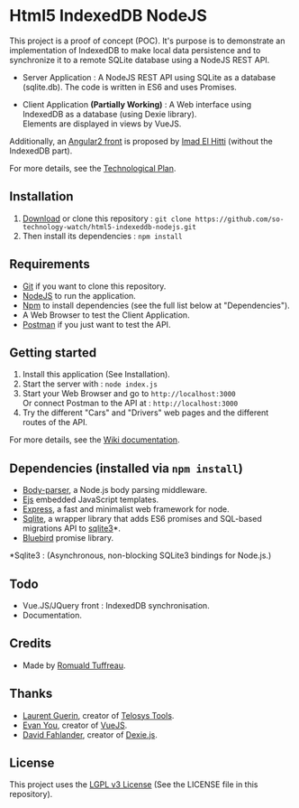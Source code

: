 # Html5 IndexedDB NodeJS

This project is a proof of concept (POC).
It's purpose is to demonstrate an implementation of IndexedDB to make local data persistence and to synchronize it to a remote SQLite database using a NodeJS REST API.

- Server Application : A NodeJS REST API using SQLite as a database (sqlite.db). The code is written in ES6 and uses Promises.

- Client Application __(Partially Working)__ : A Web interface using IndexedDB as a database (using Dexie library).  
Elements are displayed in views by VueJS.
  
Additionally, an [Angular2 front](https://github.com/so-technology-watch/angular2-demo) is proposed by [Imad El Hitti](https://github.com/imadhy) (without the IndexedDB part).

For more details, see the [Technological Plan](https://github.com/so-technology-watch/html5-indexeddb-nodejs/blob/master/public/ressources/TechPlan.pdf).

## Installation

1. [Download](https://github.com/so-technology-watch/html5-indexeddb-nodejs/releases) or clone this repository : `git clone https://github.com/so-technology-watch/html5-indexeddb-nodejs.git`  
2. Then install its dependencies : `npm install`

## Requirements

- [Git](https://git-scm.com/) if you want to clone this repository.
- [NodeJS](https://nodejs.org/en/) to run the application.
- [Npm](https://www.npmjs.com/) to install dependencies (see the full list below at "Dependencies").
- A Web Browser to test the Client Application.
- [Postman](https://www.getpostman.com/) if you just want to test the API.

## Getting started

1. Install this application (See Installation).
2. Start the server with : `node index.js`
3. Start your Web Browser and go to `http://localhost:3000`   
Or connect Postman to the API at : `http://localhost:3000`
4. Try the different "Cars" and "Drivers" web pages and the different routes of the API.
  
For more details, see the [Wiki documentation](https://github.com/so-technology-watch/html5-indexeddb-nodejs/wiki).

## Dependencies (installed via `npm install`)

- [Body-parser](https://www.npmjs.com/package/body-parser), a Node.js body parsing middleware.
- [Ejs](https://www.npmjs.com/package/ejs) embedded JavaScript templates.
- [Express](https://www.npmjs.com/package/express), a fast and minimalist web framework for node.
- [Sqlite](https://www.npmjs.com/package/sqlite), a wrapper library that adds ES6 promises and SQL-based migrations API to [sqlite3](https://www.npmjs.com/package/sqlite3)*.
- [Bluebird](https://www.npmjs.com/package/bluebird) promise library.

*Sqlite3 : (Asynchronous, non-blocking SQLite3 bindings for Node.js.)
## Todo

- Vue.JS/JQuery front : IndexedDB synchronisation.
- Documentation.

## Credits

- Made by [Romuald Tuffreau](https://github.com/romwaldtff).

## Thanks

- [Laurent Guerin](https://github.com/l-gu), creator of [Telosys Tools](https://sites.google.com/site/telosystools/).
- [Evan You](https://github.com/yyx990803), creator of [VueJS](https://github.com/vuejs).
- [David Fahlander](https://github.com/dfahlander), creator of [Dexie.js](https://github.com/dfahlander/Dexie.js).

## License

This project uses the [LGPL v3 License](https://www.gnu.org/licenses/lgpl-3.0.en.html) (See the LICENSE file in this repository).
